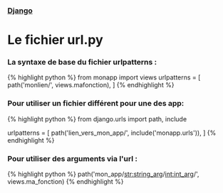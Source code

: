 ### [Django](index.html)
# Le fichier url.py

### La syntaxe de base du fichier urlpatterns :
{% highlight python %}
from monapp import views
urlpatterns = [
    path('monlien/', views.mafonction),
]
{% endhighlight %}

### Pour utiliser un fichier différent pour une des app:
{% highlight python %}
from django.urls import path, include  

urlpatterns = [
    path('lien_vers_mon_app/', include('monapp.urls')),
]
{% endhighlight %}
### Pour utiliser des arguments via l'url :
{% highlight python %}
path('mon_app/<str:string_arg>/<int:int_arg>/', views.ma_fonction)
{% endhighlight %}
